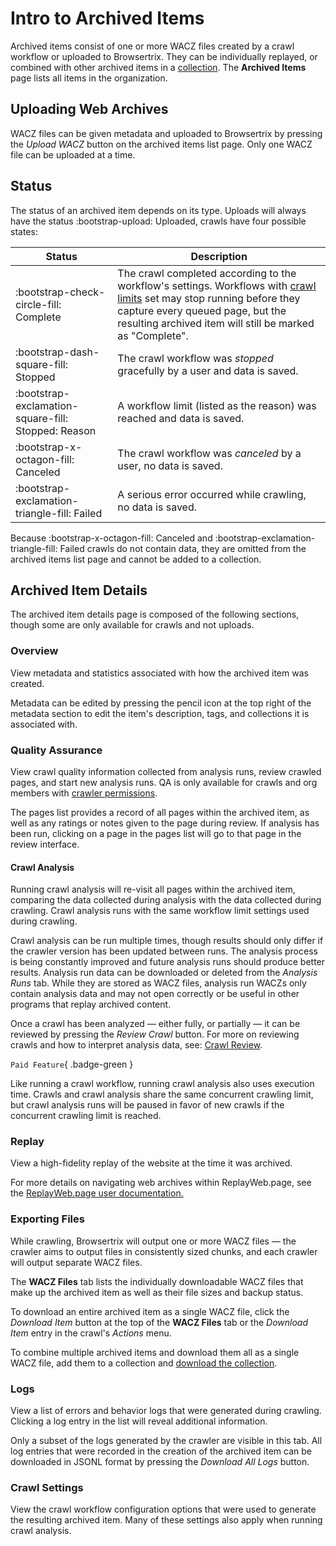 # Intro to Archived Items

Archived items consist of one or more WACZ files created by a crawl workflow or uploaded to Browsertrix. They can be individually replayed, or combined with other archived items in a [collection](collection.md). The **Archived Items** page lists all items in the organization.

## Uploading Web Archives

WACZ files can be given metadata and uploaded to Browsertrix by pressing the _Upload WACZ_ button on the archived items list page. Only one WACZ file can be uploaded at a time.

## Status

The status of an archived item depends on its type. Uploads will always have the status <span class="status-success">:bootstrap-upload: Uploaded</span>, crawls have four possible states:

| Status | Description |
| ---- | ---- |
| <span class="status-success">:bootstrap-check-circle-fill: Complete</span>     | The crawl completed according to the workflow's settings. Workflows with [crawl limits](workflow-setup.md#crawl-limits) set may stop running before they capture every queued page, but the resulting archived item will still be marked as "Complete". |
| <span class="status-neutral">:bootstrap-dash-square-fill: Stopped</span>       | The crawl workflow was _stopped_ gracefully by a user and data is saved. |
| <span class="status-neutral">:bootstrap-exclamation-square-fill: Stopped: Reason</span> | A workflow limit (listed as the reason) was reached and data is saved. |
| <span class="status-warning">:bootstrap-x-octagon-fill: Canceled</span>        | The crawl workflow was _canceled_ by a user, no data is saved. |
| <span class="status-danger">:bootstrap-exclamation-triangle-fill: Failed</span> | A serious error occurred while crawling, no data is saved.|

Because <span class="status-warning">:bootstrap-x-octagon-fill: Canceled</span> and <span class="status-danger">:bootstrap-exclamation-triangle-fill: Failed</span> crawls do not contain data, they are omitted from the archived items list page and cannot be added to a collection.

## Archived Item Details

The archived item details page is composed of the following sections, though some are only available for crawls and not uploads.

### Overview

View metadata and statistics associated with how the archived item was created.

Metadata can be edited by pressing the pencil icon at the top right of the metadata section to edit the item's description, tags, and collections it is associated with.

### Quality Assurance

View crawl quality information collected from analysis runs, review crawled pages, and start new analysis runs. QA is only available for crawls and org members with [crawler permissions](org-members.md).

The pages list provides a record of all pages within the archived item, as well as any ratings or notes given to the page during review. If analysis has been run, clicking on a page in the pages list will go to that page in the review interface.

#### Crawl Analysis

Running crawl analysis will re-visit all pages within the archived item, comparing the data collected during analysis with the data collected during crawling. Crawl analysis runs with the same workflow limit settings used during crawling.

Crawl analysis can be run multiple times, though results should only differ if the crawler version has been updated between runs. The analysis process is being constantly improved and future analysis runs should produce better results. Analysis run data can be downloaded or deleted from the _Analysis Runs_ tab. While they are stored as WACZ files, analysis run WACZs only contain analysis data and may not open correctly or be useful in other programs that replay archived content.

Once a crawl has been analyzed — either fully, or partially — it can be reviewed by pressing the _Review Crawl_ button. For more on reviewing crawls and how to interpret analysis data, see: [Crawl Review](review.md).

`Paid Feature`{ .badge-green }

Like running a crawl workflow, running crawl analysis also uses execution time. Crawls and crawl analysis share the same concurrent crawling limit, but crawl analysis runs will be paused in favor of new crawls if the concurrent crawling limit is reached.

### Replay

View a high-fidelity replay of the website at the time it was archived.

For more details on navigating web archives within ReplayWeb.page, see the [ReplayWeb.page user documentation.](https://replayweb.page/docs/user-guide/exploring/)

### Exporting Files

While crawling, Browsertrix will output one or more WACZ files — the crawler aims to output files in consistently sized chunks, and each crawler will output separate WACZ files.

The **WACZ Files** tab lists the individually downloadable WACZ files that make up the archived item as well as their file sizes and backup status.

To download an entire archived item as a single WACZ file, click the _Download Item_ button at the top of the **WACZ Files** tab or the _Download Item_ entry in the crawl's _Actions_ menu.

To combine multiple archived items and download them all as a single WACZ file, add them to a collection and [download the collection](collection.md#download-a-collection).

### Logs

View a list of errors and behavior logs that were generated during crawling. Clicking a log entry in the list will reveal additional information.

Only a subset of the logs generated by the crawler are visible in this tab. All log entries that were recorded in the creation of the archived item can be downloaded in JSONL format by pressing the _Download All Logs_ button.

### Crawl Settings

View the crawl workflow configuration options that were used to generate the resulting archived item. Many of these settings also apply when running crawl analysis.
